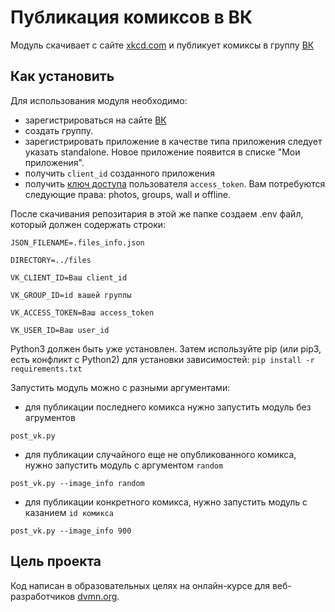 # Публикация комиксов в ВК

Модуль скачивает с сайте [xkcd.com](https://xkcd.com/ "https://xkcd.com/") и 
публикует комиксы в группу [ВК](https://vk.com/ "https://vk.com/")   
 
## Как установить

Для использования модуля необходимо:
 - зарегистрироваться на сайте  [ВК](https://vk.com/ "https://vk.com/")
 - создать группу.  
 - зарегистрировать приложение в качестве типа приложения следует указать standalone. Новое приложение появится в списке "Мои приложения". 
 - получить `client_id` созданного приложения
 - получить [ключ доступа](https://vk.com/dev/implicit_flow_user "https://vk.com/dev/implicit_flow_user") пользователя `access_token`. Вам потребуются следующие права: photos, groups, wall и offline. 

После скачивания репозитария в этой же папке создаем .env файл, который должен содержать строки:

`JSON_FILENAME=.files_info.json`

`DIRECTORY=../files`

`VK_CLIENT_ID=Ваш client_id`

`VK_GROUP_ID=id вашей группы`

`VK_ACCESS_TOKEN=Ваш access_token`

`VK_USER_ID=Ваш user_id`


Python3 должен быть уже установлен. Затем используйте pip (или pip3, есть конфликт с Python2) для установки зависимостей:
`pip install -r requirements.txt`


Запустить модуль можно с разными аргументами:

 - для публикации последнего комикса нужно запустить модуль без агрументов

`post_vk.py`

 - для публикации случайного еще не опубликованного комикса, нужно запустить модуль с аргументом `random`
 
 `post_vk.py --image_info random`

 - для публикации конкретного комикса, нужно запустить модуль с казанием `id комикса`
 
`post_vk.py --image_info 900`


## Цель проекта
Код написан в образовательных целях на онлайн-курсе для веб-разработчиков [dvmn.org](https://dvmn.org/modules/ "https://dvmn.org/modules/").